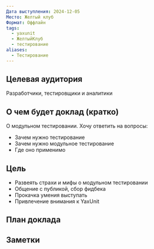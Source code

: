 ```yaml
---
Дата выступления: 2024-12-05
Место: Желтый клуб
Формат: Оффлайн
tags:
  - yaxunit
  - ЖелтыйКлуб
  - тестирование
aliases:
  - Тестирование
---
```

## Целевая аудитория
Разработчики, тестировщики и аналитики

## О чем будет доклад (кратко)
О модульном тестировании.
Хочу ответить на вопросы:
* Зачем нужно тестирование
* Зачем нужно модульное тестирование
* Где оно применимо

## Цель

* Развеять страхи и мифы о модульном тестировании
* Общение с публикой, сбор фидбека
* Прокачка умения выступать
* Привлечение внимания к YaxUnit

## План доклада

## Заметки




